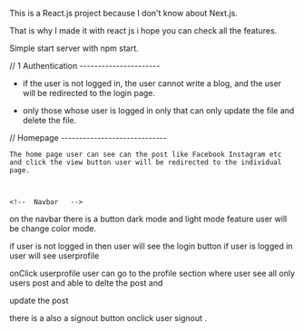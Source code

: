
This is a React.js project because I don't know about Next.js.

 That is why I made it with react js i hope you can check all the features.


Simple start server  with npm start.

// 1 Authentication  ----------------------

 
 - if the user is not logged in, the user cannot write a blog, and the user will be redirected to the login page.
  
-  only those whose user is logged in only that can only update the file and delete the file.  



// Homepage -----------------------------

    The home page user can see can the post like Facebook Instagram etc and click the view button user will be redirected to the individual page. 
    


    <!--  Navbar   -->

on the navbar there is a button dark mode and light mode feature user will be change  color mode.      
 
if user is not logged in then user will see the login button  if user is logged in user will see userprofile 

onClick userprofile  user can go to the profile section  where user see all only users post and  able to delte the post and 

 update the post 


there is a also a signout button  onclick user signout .





<!--         Backend  folder  is also attached      -->

